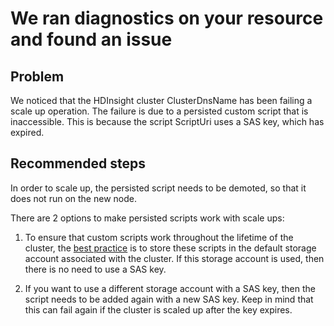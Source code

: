 <properties
    pageTitle="Cluster Scaling Fails Due To Inaccessible Custom Script"
    description="Cluster Scaling Fails Due To Inaccessible Custom Script"
    infoBubbleText="Found recent cluster scale failure. See details on the right."
    service="microsoft.hdinsight"
    resource="clusters"
    authors="ansi12"
    displayOrder="23"
    articleId="Hdi_ScaleFailure_SasKeyExpired"
    selfHelpType="rca"
    supportTopicIds="32588504, 32511179"
    resourceTags=""
    productPesIds="15078"
    cloudEnvironments="public, MoonCake"
/>

# We ran diagnostics on your resource and found an issue

## Problem

We noticed that the HDInsight cluster <!--$ClusterDnsName-->ClusterDnsName<!--/$ClusterDnsName--> has been failing a scale up operation. The failure is due to a persisted custom script that is inaccessible. This is because the script <!--$ScriptUri-->ScriptUri<!--/$ScriptUri--> uses a SAS key, which has expired.

## **Recommended steps**
In order to scale up, the persisted script needs to be demoted, so that it does not run on the new node.

There are 2 options to make persisted scripts work with scale ups:

1. To ensure that custom scripts work throughout the lifetime of the cluster, the [best practice](https://docs.microsoft.com/azure/hdinsight/hdinsight-hadoop-script-actions-linux#bPS2) is to store these scripts in the default storage account associated with the cluster. If this storage account is used, then there is no need to use a SAS key.

1. If you want to use a different storage account with a SAS key, then the script needs to be added again with a new SAS key. Keep in mind that this can fail again if the cluster is scaled up after the key expires.
